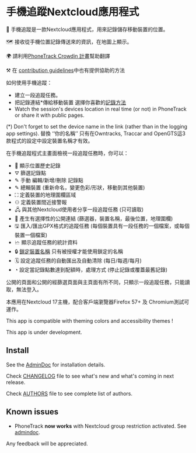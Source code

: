 # 手機追蹤Nextcloud應用程式

📱 手機追蹤是一款Nextcloud應用程式，用來記錄儲存移動裝置的位置。

🗺 接收從手機位置記錄傳送來的資訊，在地圖上顯示。

🌍 請利用[PhoneTrack Crowdin 計畫](https://crowdin.com/project/phonetrack)幫助翻譯

⚒ 在 [contribution guidelines](https://gitlab.com/eneiluj/phonetrack-oc/blob/master/CONTRIBUTING.md)中也有提供協助的方法

如何使用手機追蹤：

* 建立一段追蹤任務。
* 把記錄連結\*傳給移動裝置 選擇你喜歡的[記錄方法](https://gitlab.com/eneiluj/phonetrack-oc/wikis/userdoc#logging-methods)
* Watch the session's devices location in real time (or not) in PhoneTrack or share it with public pages.

(\*) Don't forget to set the device name in the link (rather than in the logging app settings). 替換 ‘‘你的名稱’’ 只有在Owntracks, Traccar and OpenGTS這3款程式的設定中設定裝置名稱才有效。

在手機追蹤程式主畫面檢視一段追蹤任務時，你可以：

* 📍 顯示位置歷史記錄
* ⛛ 篩選記錄點
* ✎ 手動 編輯/新增/刪除 記錄點
* ✎ 總輯裝置 (重新命名，變更色彩/形狀，移動到其他裝置)
* ⛶ 定義裝置的地理圍欄區域
* ⚇ 定義裝置間近接警報
* 🖧 與其他Nextcloud使用者分享一段追蹤任務 (只可讀取)
* 🔗 產生有選擇性的公開連結 (篩選器，裝置名稱，最後位置，地理圍欄)
* 🖫 匯入/匯出GPX格式的追蹤任務 (每個裝置具有一段任務的一個檔案，或每個裝置一個檔案)
* 🗠 顯示追蹤任務的統計資料
* 🔒 [鎖定裝置名稱](https://gitlab.com/eneiluj/phonetrack-oc/wikis/userdoc#device-name-reservation) 只有被授權才能使用鎖定的名稱
* 🗓 設定追蹤任務的自動匯出及自動清除 (每日/每週/每月)
* ◔ 設定當記錄點數達到配額時，處理方式 (停止記錄或覆蓋最舊記錄)

公開的頁面和公開的經篩選頁面與主頁面有所不同，只顯示一段追蹤任務，只能讀取，無法登入。

本應用在Nextcloud 17主機，配合客戶端瀏覽器Firefox 57+ 及 Chromium測試可運作。

This app is compatible with theming colors and accessibility themes !

This app is under development.

## Install

See the [AdminDoc](https://gitlab.com/eneiluj/phonetrack-oc/wikis/admindoc) for installation details.

Check [CHANGELOG](https://gitlab.com/eneiluj/phonetrack-oc/blob/master/CHANGELOG.md#change-log) file to see what's new and what's coming in next release.

Check [AUTHORS](https://gitlab.com/eneiluj/phonetrack-oc/blob/master/AUTHORS.md#authors) file to see complete list of authors.

## Known issues

* PhoneTrack **now works** with Nextcloud group restriction activated. See [admindoc](https://gitlab.com/eneiluj/phonetrack-oc/wikis/admindoc#issue-with-phonetrack-restricted-to-some-groups-in-nextcloud).

Any feedback will be appreciated.